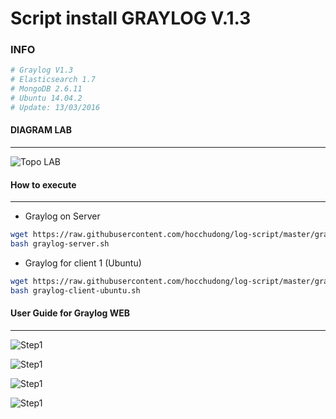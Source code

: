 # Script install GRAYLOG V.1.3

### INFO
```sh
# Graylog V1.3
# Elasticsearch 1.7
# MongoDB 2.6.11
# Ubuntu 14.04.2
# Update: 13/03/2016
```

#### DIAGRAM LAB
*** 
![Topo LAB](images/grayloglab.png)

#### How to execute
*** 
- Graylog on Server 
```sh
wget https://raw.githubusercontent.com/hocchudong/log-script/master/graylog/graylog-server.sh
bash graylog-server.sh

```

- Graylog for client 1 (Ubuntu)
```sh
wget https://raw.githubusercontent.com/hocchudong/log-script/master/graylog/graylog-client-ubuntu.sh
bash graylog-client-ubuntu.sh
```

#### User Guide for Graylog WEB
***
![Step1](images/Screenshot_1.png)

![Step1](images/Screenshot_2.png)

![Step1](images/Screenshot_3.png)

![Step1](images/Screenshot_4.png)


